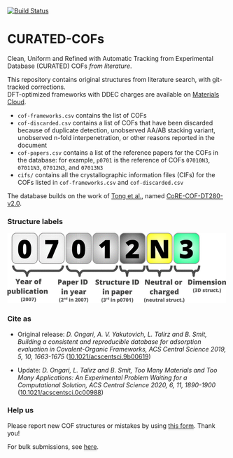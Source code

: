 [![Build Status](https://github.com/danieleongari/CURATED-COFs/workflows/ci/badge.svg)](https://github.com/danieleongari/CURATED-COFs/actions)

# CURATED-COFs
Clean, Uniform and Refined with Automatic Tracking from Experimental Database (CURATED) COFs *from literature*.

This repository contains original structures from literature search, with git-tracked corrections. \
DFT-optimized frameworks with DDEC charges are available on [Materials Cloud](https://www.materialscloud.org/discover/curated-cofs).

* `cof-frameworks.csv` contains the list of COFs
* `cof-discarded.csv` contains a list of COFs that have been discarded because of duplicate detection, unobserved AA/AB stacking variant, unobserved n-fold interpenetration, or other reasons reported in the document
* `cof-papers.csv` contains a list of the reference papers for the COFs in the database: for example, `p0701` is the reference of COFs `07010N3`, `07011N3`, `07012N3`, and `07013N3`
* `cifs/` contains all the crystallographic information files (CIFs) for the COFs listed in `cof-frameworks.csv` and `cof-discarded.csv`

The database builds on the work of [Tong et al.](https://doi.org/10.1021/acs.jpcc.8b04742), named [CoRE-COF-DT280-v2.0](https://github.com/core-cof/CoRE-COF-Database/tree/2c1419d1f3c0d6eccce4306728cfe151c6b2ee08).

### Structure labels
![Structure labels](images/figure1.gif)

### Cite as
* Original release: *D. Ongari, A. V. Yakutovich, L. Talirz and B. Smit, Building a consistent and reproducible database for adsorption evaluation in Covalent-Organic Frameworks, ACS Central Science 2019, 5, 10, 1663-1675* ([10.1021/acscentsci.9b00619](https://doi.org/10.1021/acscentsci.9b00619))

* Update: *D. Ongari, L. Talirz and B. Smit, Too Many Materials and Too Many Applications: An Experimental Problem Waiting for a Computational Solution, ACS Central Science 2020, 6, 11, 1890-1900* ([10.1021/acscentsci.0c00988](https://doi.org/10.1021/acscentsci.0c00988))

### Help us
Please report new COF structures or mistakes by using [this form](https://forms.gle/gQpjcSEHjoJpqira8). Thank you!

For bulk submissions, see [here](CONTRIBUTING.md).
